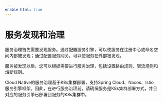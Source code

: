 ```yaml
---
enable html: true
---
```

# 服务发现和治理

服务治理首先需要发现服务。通过配置服务引擎，可以使服务在注册中心或命名空间内部被发现；通过配置服务网关，可以使服务在外部被发现。

服务被发现以后，您可以根据需要进行服务治理，包括设置路由规则、限流规则和熔断规则。

Cloud Native的服务治理基于K8s集群部署，支持Spring Cloud、Nacos、Istio服务引擎框架。因此，在进行服务治理前，请确保服务是K8s集群部署方式，并且对应的服务引擎已部署到服务的K8s集群中。

